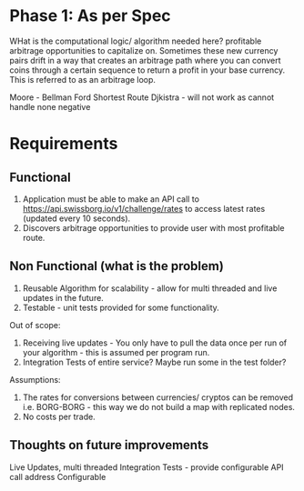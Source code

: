 # Phase 1: As per Spec

WHat is the computational logic/ algorithm needed here?
profitable arbitrage opportunities to capitalize on.
Sometimes these new currency pairs drift in a way that creates an arbitrage path where you can convert coins through a certain sequence to return a profit in your base currency. This is referred to as an arbitrage loop.

Moore - Bellman Ford
Shortest Route
Djkistra - will not work as cannot handle none negative

# Requirements

## Functional

1. Application must be able to make an API call to https://api.swissborg.io/v1/challenge/rates to access latest rates (updated every 10 seconds).
2. Discovers arbitrage opportunities to provide user with most profitable route.

## Non Functional (what is the problem)

1. Reusable Algorithm for scalability - allow for multi threaded and live updates in the future.
2. Testable - unit tests provided for some functionality.

Out of scope:

1. Receiving live updates - You only have to pull the data once per run of your algorithm - this is assumed per program run.
2. Integration Tests of entire service? Maybe run some in the test folder?

Assumptions:

1. The rates for conversions between currencies/ cryptos can be removed i.e. BORG-BORG - this way we do not build a map with replicated nodes.
2. No costs per trade.

## Thoughts on future improvements

Live Updates, multi threaded
Integration Tests - provide configurable API call address
Configurable
